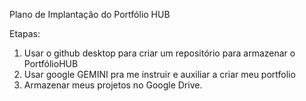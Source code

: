 Plano de Implantação do Portfólio HUB

Etapas:
1. Usar o github desktop para criar um repositório para armazenar o PortfólioHUB
2. Usar google GEMINI pra me instruir e auxiliar a criar meu portfolio
3. Armazenar meus projetos no Google Drive.


